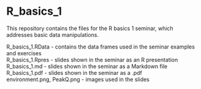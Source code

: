 # R_basics_1
This repository contains the files for the R basics 1 seminar, which addresses basic data manipulations.  

R_basics_1.RData - contains the data frames used in the seminar examples and exercises  
R_basics_1.Rpres - slides shown in the seminar as an R presentation  
R_basics_1.md - slides shown in the seminar as a Markdown file  
R_basics_1.pdf - slides shown in the seminar as a .pdf  
environment.png, PeakQ.png - images used in the slides